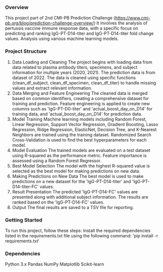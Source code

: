 ### Overview
This project part of 2nd CMI-PB Prediction Challenge (https://www.cmi-pb.org/blog/prediction-challenge-overview/)
It involves the analysis of pertussis vaccine immune response data, with a specific focus on predicting and ranking IgG-PT-D14-titer and IgG-PT-D14-titer fold change values. Analysis using various machine learning models.


### Project Structure
1. Data Loading and Cleaning
The project begins with loading data from data related to plasma antibody titers, specimens, and subject information for multiple years (2020, 2021).
The prediction data is from dataset of 2022.
The data is cleaned using specific functions (clean_df_subject, clean_df_specimen, clean_df_titer) to handle missing values and extract relevant information.
3. Data Merging and Feature Engineering
The cleaned data is merged based on common identifiers, creating a comprehensive dataset for training and prediction.
Feature engineering is applied to create new columns such as 'IgG-PT-D0-titer' and 'actual_boost_day_on_D14' for training data, and 'actual_boost_day_on_D14' for prediction data.
4. Model Training
Machine learning models including Random Forest, Linear Regression, Support Vector Regression, Gradient Boosting, Lasso Regression, Ridge Regression, ElasticNet, Decision Tree, and K-Nearest Neighbors are trained using the training dataset.
Randomized Search Cross-Validation is used to find the best hyperparameters for each model.
5. Model Evaluation
The trained models are evaluated on a test dataset using R-squared as the performance metric.
Feature importance is assessed using a Random Forest Regressor.
6. Best Model Selection
The model with the highest R-squared value is selected as the best model for making predictions on new data.
7. Making Predictions on New Data
The best model is used to make predictions on a new dataset for the 'IgG-PT-D14-titer' and 'IgG-PT-D14-titer-FC' values.
8. Result Presentation
The predicted 'IgG-PT-D14-FC' values are presented along with additional subject information.
The results are ranked based on the 'IgG-PT-D14-FC' values.
9. Output
The final results are saved to a TSV file for reporting.


### Getting Started
To run this project, follow these steps:
Install the required dependencies listed in the requirements.txt file using the following command:
'pip install -r requirements.txt'


### Dependencies
Python 3.x
Pandas
NumPy
Matplotlib
Scikit-learn
